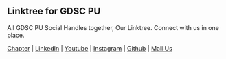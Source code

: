 ## Linktree for GDSC PU

All GDSC PU Social Handles together, Our Linktree.
Connect with us in one place.

 [Chapter](https://gdsc.community.dev/poornima-university-jaipur/)
| [LinkedIn](https://www.linkedin.com/in/gdsc-poornima-university-34696528a)
| [Youtube](https://www.youtube.com/@GDSCPoornimaUniversity-qf7fw)
| [Instagram](https://www.instagram.com/gdsc.poornima/)
| [Github](https://github.com/gdsc-Poornima-University)
| [Mail Us](mailto:gdsc.poornimauniversity@gmail.com)
